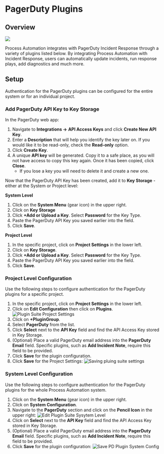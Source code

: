 # PagerDuty Plugins

## Overview

![](@assets/img/pagerduty-logo.png)

Process Automation integrates with PagerDuty Incident Response through a variety of plugins listed below.
By integrating Process Automation with Incident Response, users can automatically update incidents, run response plays, add diagnostics and much more.

## Setup

Authentication for the PagerDuty plugins can be configured for the entire system or for an individual project.

### Add PagerDuty API Key to Key Storage
In the PagerDuty web app:

1. Navigate to **Integrations ->**  **API Access Keys** and click **Create New API Key**.
2. Enter a **Description** that will help you identify the key later on. If you would like it to be read-only, check the **Read-only** option.
3. Click **Create Key**.
4. A unique **API key** will be generated. Copy it to a safe place, as you will not have access to copy this key again. Once it has been copied, click **Close**.
    * If you lose a key you will need to delete it and create a new one.

Now that the PagerDuty API Key has been created, add it to **Key Storage** - either at the System or Project level:

**System Level**
1. Click on the **System Menu** (gear icon) in the upper right.
2. Click on **Key Storage**
3. Click **+Add or Upload a Key**. Select **Password** for the Key Type.  
4. Paste the PagerDuty API Key you saved earlier into the field.
5. Click **Save**.

**Project Level**
1. In the specific project, click on **Project Settings** in the lower left.
2. Click on **Key Storage**.
3. Click **+Add or Upload a Key**. Select **Password** for the Key Type.
4. Paste the PagerDuty API Key you saved earlier into the field.
5. Click **Save**.

### Project Level Configuration

Use the following steps to configure authentication for the PagerDuty plugins for a specific project.

1. In the specific project, click on **Project Settings** in the lower left.
2. Click on **Edit Configuration** then click on **Plugins**.
![Plugin Suite Project Settings](@assets/img/plugin-groups-project-settings.png)<br>
3. Click on **+PluginGroup**.
4. Select **PagerDuty** from the list.
5. Click **Select** next to the **API Key** field and find the API Access Key stored in Key Storage.
6. (Optional) Place a valid PagerDuty email address into the **PagerDuty Email** field. Specific plugins, such as **Add Incident Note**, require this field to be provided.
7. Click **Save** for the plugin configuration.
8. Click **Save** for the Project Settings:
![Saving pluing suite settings](@assets/img/saving-plugin-suite-settings.png)<br>

### System Level Configuration

Use the following steps to configure authentication for the PagerDuty plugins for the whole Process Automation system.

1. Click on the **System Menu** (gear icon) in the upper right.
2. Click on **System Configuration**.
3. Navigate to the **PagerDuty** section and click on the **Pencil Icon** in the upper right:
![Edit Plugin Suite Sysytem Level](@assets/img/edit-plugin-suite-system-level.png)
4. Click on **Select** next to the **API Key** field and find the API Access Key stored in Key Storage.
5. (Optional) Place a valid PagerDuty email address into the **PagerDuty Email** field. Specific plugins, such as **Add Incident Note**, require this field to be provided.
6. Click **Save** for the plugin configuration:
![Save PD Plugin System Config](@assets/img/save-pd-system-plugin-config.png)
